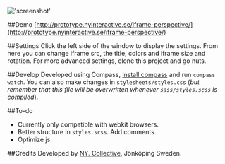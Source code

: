 !['screenshot'](https://dl.dropboxusercontent.com/u/5970838/ip-screenshot.jpg)

##Demo
[http://prototype.nyinteractive.se/iframe-perspective/](http://prototype.nyinteractive.se/iframe-perspective/)

##Settings
Click the left side of the window to display the settings. From here you can change iframe src, the title, colors and iframe size and rotation. For more advanced settings, clone this project and go nuts.

##Develop
Developed using Compass, [install compass](http://compass-style.org/install/) and run `compass watch`. You can also make changes in `stylesheets/styles.css` (_but remember that this file will be overwritten whenever `sass/styles.scss` is compiled_).

##To-do
* Currently only compatible with webkit browsers.
* Better structure in `styles.scss`. Add comments.
* Optimize js

##Credits
Developed by [NY. Collective](http://ny.se), Jönköping Sweden.
